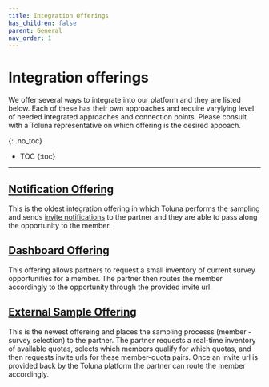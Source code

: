 ```yaml
---
title: Integration Offerings
has_children: false
parent: General
nav_order: 1
---
```


# Integration offerings
We offer several ways to integrate into our platform and they are listed below. Each of these has their own approaches and require varylying level of needed integrated approaches and connection points. Please consult with a Toluna representative on which offering is the desired appoach. 


{: .no_toc}

* TOC
{:toc}

---

## [Notification Offering](/notification)
This is the oldest integration offering in which Toluna performs the sampling and sends [invite notifications](/notifications/invite.html) to the partner and they are able to pass along the opportunity to the member.


## [Dashboard Offering](/dashboard)
This offering allows partners to request a small inventory of current survey opportunities for a member. The partner then routes the member accordingly to the opportunity through the provided invite url. 


## [External Sample Offering](/externalsample)
This is the newest offereing and places the sampling processs (member - survey selection) to the partner. The partner requests a real-time inventory of available quotas, selects which members qualify for which quotas, and then requests invite urls for these member-quota pairs. Once an invite url is provided back by the Toluna platform the partner can route the member accordingly. 



